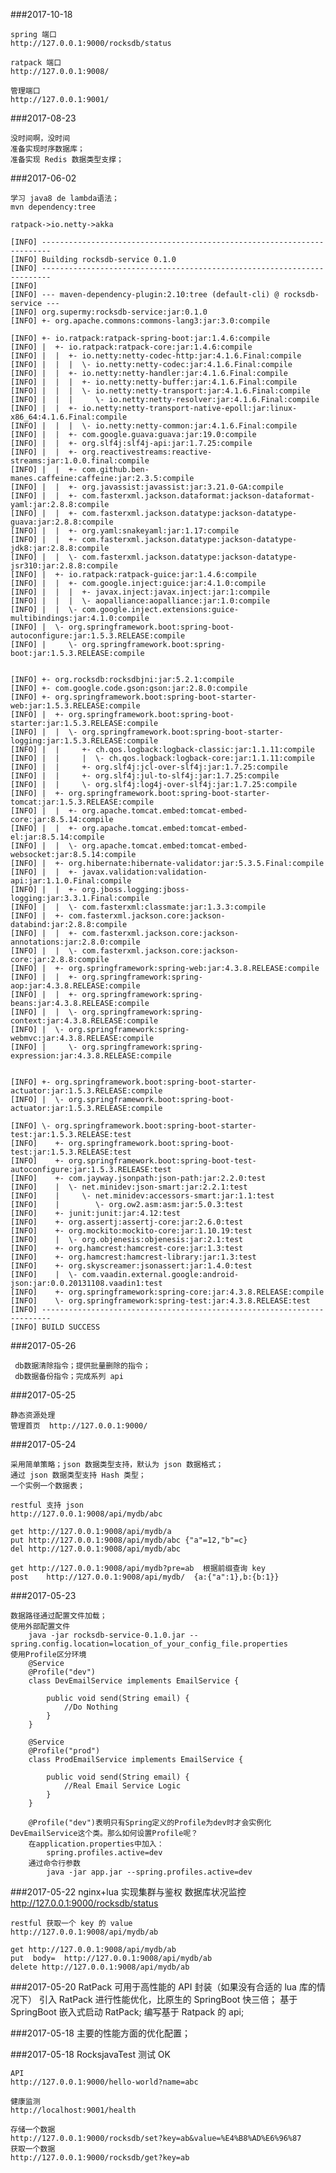 ###2017-10-18

    spring 端口
    http://127.0.0.1:9000/rocksdb/status
   
    ratpack 端口
    http://127.0.0.1:9008/
   
    管理端口
    http://127.0.0.1:9001/
    

###2017-08-23

    没时间啊，没时间
    准备实现时序数据库；
    准备实现 Redis 数据类型支撑；
    
        
###2017-06-02

    学习 java8 de lambda语法；
    mvn dependency:tree
    
    ratpack->io.netty->akka
    
    [INFO] ------------------------------------------------------------------------
    [INFO] Building rocksdb-service 0.1.0
    [INFO] ------------------------------------------------------------------------
    [INFO] 
    [INFO] --- maven-dependency-plugin:2.10:tree (default-cli) @ rocksdb-service ---
    [INFO] org.supermy:rocksdb-service:jar:0.1.0
    [INFO] +- org.apache.commons:commons-lang3:jar:3.0:compile
    
    [INFO] +- io.ratpack:ratpack-spring-boot:jar:1.4.6:compile
    [INFO] |  +- io.ratpack:ratpack-core:jar:1.4.6:compile
    [INFO] |  |  +- io.netty:netty-codec-http:jar:4.1.6.Final:compile
    [INFO] |  |  |  \- io.netty:netty-codec:jar:4.1.6.Final:compile
    [INFO] |  |  +- io.netty:netty-handler:jar:4.1.6.Final:compile
    [INFO] |  |  |  +- io.netty:netty-buffer:jar:4.1.6.Final:compile
    [INFO] |  |  |  \- io.netty:netty-transport:jar:4.1.6.Final:compile
    [INFO] |  |  |     \- io.netty:netty-resolver:jar:4.1.6.Final:compile
    [INFO] |  |  +- io.netty:netty-transport-native-epoll:jar:linux-x86_64:4.1.6.Final:compile
    [INFO] |  |  |  \- io.netty:netty-common:jar:4.1.6.Final:compile
    [INFO] |  |  +- com.google.guava:guava:jar:19.0:compile
    [INFO] |  |  +- org.slf4j:slf4j-api:jar:1.7.25:compile
    [INFO] |  |  +- org.reactivestreams:reactive-streams:jar:1.0.0.final:compile
    [INFO] |  |  +- com.github.ben-manes.caffeine:caffeine:jar:2.3.5:compile
    [INFO] |  |  +- org.javassist:javassist:jar:3.21.0-GA:compile
    [INFO] |  |  +- com.fasterxml.jackson.dataformat:jackson-dataformat-yaml:jar:2.8.8:compile
    [INFO] |  |  +- com.fasterxml.jackson.datatype:jackson-datatype-guava:jar:2.8.8:compile
    [INFO] |  |  +- org.yaml:snakeyaml:jar:1.17:compile
    [INFO] |  |  +- com.fasterxml.jackson.datatype:jackson-datatype-jdk8:jar:2.8.8:compile
    [INFO] |  |  \- com.fasterxml.jackson.datatype:jackson-datatype-jsr310:jar:2.8.8:compile
    [INFO] |  +- io.ratpack:ratpack-guice:jar:1.4.6:compile
    [INFO] |  |  +- com.google.inject:guice:jar:4.1.0:compile
    [INFO] |  |  |  +- javax.inject:javax.inject:jar:1:compile
    [INFO] |  |  |  \- aopalliance:aopalliance:jar:1.0:compile
    [INFO] |  |  \- com.google.inject.extensions:guice-multibindings:jar:4.1.0:compile
    [INFO] |  \- org.springframework.boot:spring-boot-autoconfigure:jar:1.5.3.RELEASE:compile
    [INFO] |     \- org.springframework.boot:spring-boot:jar:1.5.3.RELEASE:compile
    
    
    [INFO] +- org.rocksdb:rocksdbjni:jar:5.2.1:compile
    [INFO] +- com.google.code.gson:gson:jar:2.8.0:compile
    [INFO] +- org.springframework.boot:spring-boot-starter-web:jar:1.5.3.RELEASE:compile
    [INFO] |  +- org.springframework.boot:spring-boot-starter:jar:1.5.3.RELEASE:compile
    [INFO] |  |  \- org.springframework.boot:spring-boot-starter-logging:jar:1.5.3.RELEASE:compile
    [INFO] |  |     +- ch.qos.logback:logback-classic:jar:1.1.11:compile
    [INFO] |  |     |  \- ch.qos.logback:logback-core:jar:1.1.11:compile
    [INFO] |  |     +- org.slf4j:jcl-over-slf4j:jar:1.7.25:compile
    [INFO] |  |     +- org.slf4j:jul-to-slf4j:jar:1.7.25:compile
    [INFO] |  |     \- org.slf4j:log4j-over-slf4j:jar:1.7.25:compile
    [INFO] |  +- org.springframework.boot:spring-boot-starter-tomcat:jar:1.5.3.RELEASE:compile
    [INFO] |  |  +- org.apache.tomcat.embed:tomcat-embed-core:jar:8.5.14:compile
    [INFO] |  |  +- org.apache.tomcat.embed:tomcat-embed-el:jar:8.5.14:compile
    [INFO] |  |  \- org.apache.tomcat.embed:tomcat-embed-websocket:jar:8.5.14:compile
    [INFO] |  +- org.hibernate:hibernate-validator:jar:5.3.5.Final:compile
    [INFO] |  |  +- javax.validation:validation-api:jar:1.1.0.Final:compile
    [INFO] |  |  +- org.jboss.logging:jboss-logging:jar:3.3.1.Final:compile
    [INFO] |  |  \- com.fasterxml:classmate:jar:1.3.3:compile
    [INFO] |  +- com.fasterxml.jackson.core:jackson-databind:jar:2.8.8:compile
    [INFO] |  |  +- com.fasterxml.jackson.core:jackson-annotations:jar:2.8.0:compile
    [INFO] |  |  \- com.fasterxml.jackson.core:jackson-core:jar:2.8.8:compile
    [INFO] |  +- org.springframework:spring-web:jar:4.3.8.RELEASE:compile
    [INFO] |  |  +- org.springframework:spring-aop:jar:4.3.8.RELEASE:compile
    [INFO] |  |  +- org.springframework:spring-beans:jar:4.3.8.RELEASE:compile
    [INFO] |  |  \- org.springframework:spring-context:jar:4.3.8.RELEASE:compile
    [INFO] |  \- org.springframework:spring-webmvc:jar:4.3.8.RELEASE:compile
    [INFO] |     \- org.springframework:spring-expression:jar:4.3.8.RELEASE:compile
    
    
    [INFO] +- org.springframework.boot:spring-boot-starter-actuator:jar:1.5.3.RELEASE:compile
    [INFO] |  \- org.springframework.boot:spring-boot-actuator:jar:1.5.3.RELEASE:compile
    
    [INFO] \- org.springframework.boot:spring-boot-starter-test:jar:1.5.3.RELEASE:test
    [INFO]    +- org.springframework.boot:spring-boot-test:jar:1.5.3.RELEASE:test
    [INFO]    +- org.springframework.boot:spring-boot-test-autoconfigure:jar:1.5.3.RELEASE:test
    [INFO]    +- com.jayway.jsonpath:json-path:jar:2.2.0:test
    [INFO]    |  \- net.minidev:json-smart:jar:2.2.1:test
    [INFO]    |     \- net.minidev:accessors-smart:jar:1.1:test
    [INFO]    |        \- org.ow2.asm:asm:jar:5.0.3:test
    [INFO]    +- junit:junit:jar:4.12:test
    [INFO]    +- org.assertj:assertj-core:jar:2.6.0:test
    [INFO]    +- org.mockito:mockito-core:jar:1.10.19:test
    [INFO]    |  \- org.objenesis:objenesis:jar:2.1:test
    [INFO]    +- org.hamcrest:hamcrest-core:jar:1.3:test
    [INFO]    +- org.hamcrest:hamcrest-library:jar:1.3:test
    [INFO]    +- org.skyscreamer:jsonassert:jar:1.4.0:test
    [INFO]    |  \- com.vaadin.external.google:android-json:jar:0.0.20131108.vaadin1:test
    [INFO]    +- org.springframework:spring-core:jar:4.3.8.RELEASE:compile
    [INFO]    \- org.springframework:spring-test:jar:4.3.8.RELEASE:test
    [INFO] ------------------------------------------------------------------------
    [INFO] BUILD SUCCESS
    
    
###2017-05-26
     
     db数据清除指令；提供批量删除的指令；
     db数据备份指令；完成系列 api
         
###2017-05-25

    静态资源处理
    管理首页  http://127.0.0.1:9000/
        
###2017-05-24

    采用简单策略；json 数据类型支持，默认为 json 数据格式；
    通过 json 数据类型支持 Hash 类型；
    一个实例一个数据表；
    
    restful 支持 json
    http://127.0.0.1:9008/api/mydb/abc
    
    get http://127.0.0.1:9008/api/mydb/a
    put http://127.0.0.1:9008/api/mydb/abc {"a"=12,"b"=c}
    del http://127.0.0.1:9008/api/mydb/abc
    
    get http://127.0.0.1:9008/api/mydb?pre=ab  根据前缀查询 key
    post    http://127.0.0.1:9008/api/mydb/  {a:{"a":1},b:{b:1}}
    
    

###2017-05-23
        
    数据路径通过配置文件加载；
    使用外部配置文件
        java -jar rocksdb-service-0.1.0.jar --spring.config.location=location_of_your_config_file.properties
    使用Profile区分环境
        @Service
        @Profile("dev")
        class DevEmailService implements EmailService {
        
            public void send(String email) {
                //Do Nothing
            }
        }
        
        @Service
        @Profile("prod")
        class ProdEmailService implements EmailService {
        
            public void send(String email) {
                //Real Email Service Logic
            }
        }
        
        @Profile("dev")表明只有Spring定义的Profile为dev时才会实例化DevEmailService这个类。那么如何设置Profile呢？
        在application.properties中加入：
            spring.profiles.active=dev
        通过命令行参数
            java -jar app.jar --spring.profiles.active=dev
        
    
###2017-05-22
    nginx+lua 实现集群与鉴权
    数据库状况监控
    http://127.0.0.1:9000/rocksdb/status
    
    restful 获取一个 key 的 value
    http://127.0.0.1:9008/api/mydb/ab
    
    get http://127.0.0.1:9008/api/mydb/ab
    put  body=  http://127.0.0.1:9008/api/mydb/ab
    delete http://127.0.0.1:9008/api/mydb/ab

###2017-05-20
    RatPack 可用于高性能的 API 封装（如果没有合适的 lua 库的情况下）
    引入 RatPack 进行性能优化，比原生的 SpringBoot 快三倍；
    基于 SpringBoot 嵌入式启动 RatPack;
    编写基于 Ratpack 的 api;
    
    
###2017-05-18
    主要的性能方面的优化配置；
    
###2017-05-18
    RocksjavaTest 测试 OK

    API
    http://127.0.0.1:9000/hello-world?name=abc
    
    健康监测
    http://localhost:9001/health
    
    存储一个数据
    http://127.0.0.1:9000/rocksdb/set?key=ab&value=%E4%B8%AD%E6%96%87
    获取一个数据
    http://127.0.0.1:9000/rocksdb/get?key=ab